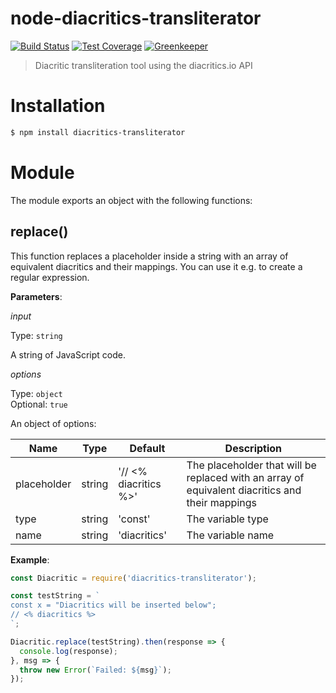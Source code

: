 # node-diacritics-transliterator

[![Build Status](https://img.shields.io/travis/diacritics/node-diacritics-transliterator/master.svg)](https://travis-ci.org/diacritics/node-diacritics-transliterator)
[![Test Coverage](https://img.shields.io/codeclimate/c/diacritics/node-diacritics-transliterator.svg)](https://codeclimate.com/github/diacritics/node-diacritics-transliterator)
[![Greenkeeper](https://badges.greenkeeper.io/diacritics/node-diacritics-transliterator.svg)](https://github.com/diacritics/node-diacritics-transliterator/)

> Diacritic transliteration tool using the diacritics.io API

# Installation

```bash
$ npm install diacritics-transliterator
```

# Module

The module exports an object with the following functions:

## replace()

This function replaces a placeholder inside a string with an array of equivalent diacritics and their mappings. You can use it e.g. to create a regular expression.

**Parameters**:

_input_

Type: `string`

A string of JavaScript code.

_options_

Type: `object`  
Optional: `true`

An object of options:

| Name | Type | Default | Description |
|-------------|--------|-----------------------|---------------------------------------------------------------------------------------------------|
| placeholder | string | '// <% diacritics %>' | The placeholder that will be replaced with  an array of equivalent diacritics and their mappings |
| type | string | 'const' | The variable type |
| name | string | 'diacritics' | The variable name |

**Example**:

```javascript
const Diacritic = require('diacritics-transliterator');

const testString = `
const x = "Diacritics will be inserted below";
// <% diacritics %>
`;

Diacritic.replace(testString).then(response => {
  console.log(response);
}, msg => {
  throw new Error(`Failed: ${msg}`);
});
```